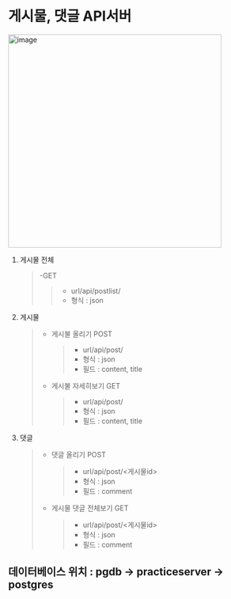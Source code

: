 # 게시물, 댓글 API서버
<img width="431" alt="image" src="https://user-images.githubusercontent.com/98328569/157632990-b352469c-764d-417e-b543-dfde9313c0bb.png">


1. 게시물 전체

   > -GET
   >
   > > - url/api/postlist/
   > > - 형식 : json

2. 게시물
   > - 게시불 올리기 POST
   >   > - url/api/post/
   >   > - 형식 : json
   >   > - 필드 : content, title
   > - 게시불 자세히보기 GET
   >   > - url/api/post/<id>
   >   > - 형식 : json
   >   > - 필드 : content, title
3. 댓글
   > - 댓글 올리기 POST
   >   > - url/api/post/<게시물id>
   >   > - 형식 : json
   >   > - 필드 : comment
   > - 게시물 댓글 전체보기 GET
   >   > - url/api/post/<게시물id>
   >   > - 형식 : json
   >   > - 필드 : comment

## 데이터베이스 위치 : pgdb -> practiceserver -> postgres
